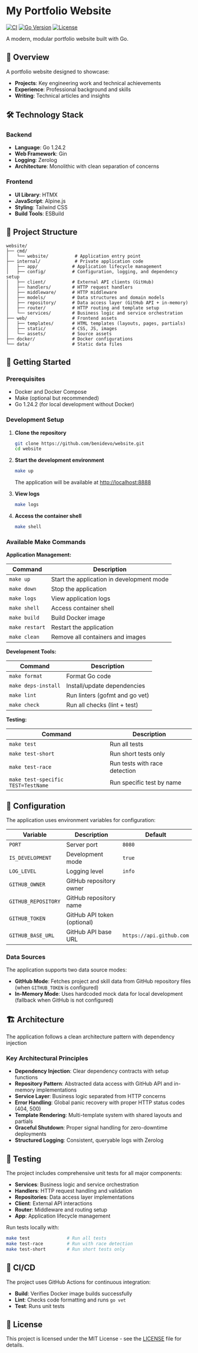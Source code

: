 # My Portfolio Website

[![CI](https://github.com/benidevo/website/actions/workflows/ci.yaml/badge.svg)](https://github.com/benidevo/website/actions/workflows/ci.yaml)
[![Go Version](https://img.shields.io/badge/Go-1.24.2-00ADD8?style=flat&logo=go)](https://go.dev/)
[![License](https://img.shields.io/badge/license-MIT-blue.svg)](LICENSE)

A modern, modular portfolio website built with Go.

## 🎯 Overview

A portfolio website designed to showcase:

- **Projects**: Key engineering work and technical achievements
- **Experience**: Professional background and skills
- **Writing**: Technical articles and insights

## 🛠️ Technology Stack

### Backend

- **Language**: Go 1.24.2
- **Web Framework**: Gin
- **Logging**: Zerolog
- **Architecture**: Monolithic with clean separation of concerns

### Frontend

- **UI Library**: HTMX
- **JavaScript**: Alpine.js
- **Styling**: Tailwind CSS
- **Build Tools**: ESBuild

## 📁 Project Structure

``` plaintext
website/
├── cmd/
│   └── website/          # Application entry point
├── internal/             # Private application code
│   ├── app/             # Application lifecycle management
│   ├── config/          # Configuration, logging, and dependency setup
│   ├── client/          # External API clients (GitHub)
│   ├── handlers/        # HTTP request handlers
│   ├── middleware/      # HTTP middleware
│   ├── models/          # Data structures and domain models
│   ├── repository/      # Data access layer (GitHub API + in-memory)
│   ├── router/          # HTTP routing and template setup
│   └── services/        # Business logic and service orchestration
├── web/                 # Frontend assets
│   ├── templates/       # HTML templates (layouts, pages, partials)
│   ├── static/          # CSS, JS, images
│   └── assets/          # Source assets
├── docker/              # Docker configurations
└── data/                # Static data files
```

## 🚀 Getting Started

### Prerequisites

- Docker and Docker Compose
- Make (optional but recommended)
- Go 1.24.2 (for local development without Docker)

### Development Setup

1. **Clone the repository**

   ```bash
   git clone https://github.com/benidevo/website.git
   cd website
   ```

2. **Start the development environment**

   ```bash
   make up
   ```

   The application will be available at <http://localhost:8888>

3. **View logs**

   ```bash
   make logs
   ```

4. **Access the container shell**

   ```bash
   make shell
   ```

### Available Make Commands

**Application Management:**

| Command | Description |
|---------|-------------|
| `make up` | Start the application in development mode |
| `make down` | Stop the application |
| `make logs` | View application logs |
| `make shell` | Access container shell |
| `make build` | Build Docker image |
| `make restart` | Restart the application |
| `make clean` | Remove all containers and images |

**Development Tools:**

| Command | Description |
|---------|-------------|
| `make format` | Format Go code |
| `make deps-install` | Install/update dependencies |
| `make lint` | Run linters (gofmt and go vet) |
| `make check` | Run all checks (lint + test) |

**Testing:**

| Command | Description |
|---------|-------------|
| `make test` | Run all tests |
| `make test-short` | Run short tests only |
| `make test-race` | Run tests with race detection |
| `make test-specific TEST=TestName` | Run specific test by name |

## 🔧 Configuration

The application uses environment variables for configuration:

| Variable | Description | Default |
|----------|-------------|---------|
| `PORT` | Server port | `8080` |
| `IS_DEVELOPMENT` | Development mode | `true` |
| `LOG_LEVEL` | Logging level | `info` |
| `GITHUB_OWNER` | GitHub repository owner | |
| `GITHUB_REPOSITORY` | GitHub repository name | |
| `GITHUB_TOKEN` | GitHub API token (optional) | |
| `GITHUB_BASE_URL` | GitHub API base URL | `https://api.github.com` |

### Data Sources

The application supports two data source modes:

- **GitHub Mode**: Fetches project and skill data from GitHub repository files (when `GITHUB_TOKEN` is configured)
- **In-Memory Mode**: Uses hardcoded mock data for local development (fallback when GitHub is not configured)

## 🏗️ Architecture

The application follows a clean architecture pattern with dependency injection

### Key Architectural Principles

- **Dependency Injection**: Clear dependency contracts with setup functions
- **Repository Pattern**: Abstracted data access with GitHub API and in-memory implementations
- **Service Layer**: Business logic separated from HTTP concerns
- **Error Handling**: Global panic recovery with proper HTTP status codes (404, 500)
- **Template Rendering**: Multi-template system with shared layouts and partials
- **Graceful Shutdown**: Proper signal handling for zero-downtime deployments
- **Structured Logging**: Consistent, queryable logs with Zerolog

## 🧪 Testing

The project includes comprehensive unit tests for all major components:

- **Services**: Business logic and service orchestration
- **Handlers**: HTTP request handling and validation
- **Repositories**: Data access layer implementations
- **Client**: External API interactions
- **Router**: Middleware and routing setup
- **App**: Application lifecycle management

Run tests locally with:

```bash
make test              # Run all tests
make test-race         # Run with race detection
make test-short        # Run short tests only
```

## 🚦 CI/CD

The project uses GitHub Actions for continuous integration:

- **Build**: Verifies Docker image builds successfully
- **Lint**: Checks code formatting and runs `go vet`
- **Test**: Runs unit tests

## 📄 License

This project is licensed under the MIT License - see the [LICENSE](LICENSE) file for details.
